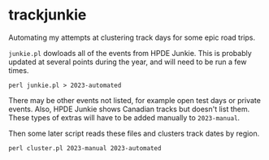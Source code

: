 trackjunkie
===========

Automating my attempts at clustering track days for some epic road trips.

`junkie.pl` dowloads all of the events from HPDE Junkie. This is probably
updated at several points during the year, and will need to be run a few times.

	perl junkie.pl > 2023-automated

There may be other events not listed, for example open test days or private
events. Also, HPDE Junkie shows Canadian tracks but doesn't list them. These
types of extras will have to be added manually to `2023-manual`.

Then some later script reads these files and clusters track dates by region.

	perl cluster.pl 2023-manual 2023-automated


